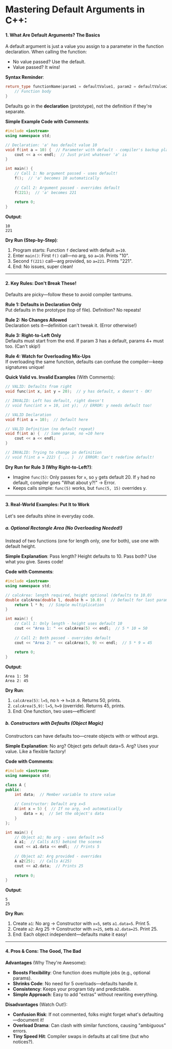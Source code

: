 # Mastering Default Arguments in C++:

#### 1. What Are Default Arguments? The Basics
A default argument is just a value you assign to a parameter in the function declaration. When calling the function:
- No value passed? Use the default.
- Value passed? It wins!

**Syntax Reminder**:
```cpp
return_type functionName(param1 = defaultValue1, param2 = defaultValue2) {
    // Function body
}
```
Defaults go in the **declaration** (prototype), not the definition if they're separate.

**Simple Example Code with Comments**:
```cpp
#include <iostream>
using namespace std;

// Declaration: 'a' has default value 10
void f(int a = 10) {  // Parameter with default - compiler's backup plan
    cout << a << endl;  // Just print whatever 'a' is
}

int main() {
    // Call 1: No argument passed - uses default!
    f();  // 'a' becomes 10 automatically
    
    // Call 2: Argument passed - overrides default
    f(221);  // 'a' becomes 221
    
    return 0;
}
```

**Output**:
```
10
221
```

**Dry Run (Step-by-Step)**:
1. Program starts: Function `f` declared with default `a=10`.
2. Enter `main()`: First `f()` call—no arg, so `a=10`. Prints "10".
3. Second `f(221)` call—arg provided, so `a=221`. Prints "221".
4. End: No issues, super clean!

---

#### 2. Key Rules: Don't Break These!
Defaults are picky—follow these to avoid compiler tantrums.

**Rule 1: Defaults in Declaration Only**  
Put defaults in the prototype (top of file). Definition? No repeats!

**Rule 2: No Changes Allowed**  
Declaration sets it—definition can't tweak it. (Error otherwise!)

**Rule 3: Right-to-Left Only**  
Defaults must start from the end. If param 3 has a default, params 4+ must too. (Can't skip!)

**Rule 4: Watch for Overloading Mix-Ups**  
If overloading the same function, defaults can confuse the compiler—keep signatures unique!

**Quick Valid vs. Invalid Examples** (With Comments):
```cpp
// VALID: Defaults from right
void func(int x, int y = 20);  // y has default, x doesn't - OK!

// INVALID: Left has default, right doesn't
// void func(int x = 10, int y);  // ERROR: y needs default too!

// VALID Declaration
void f(int a = 10);  // Default here

// VALID Definition (no default repeat)
void f(int a) {  // Same param, no =10 here
    cout << a << endl;
}

// INVALID: Trying to change in definition
// void f(int a = 222) { ... }  // ERROR: Can't redefine default!
```

**Dry Run for Rule 3 (Why Right-to-Left?)**:
- Imagine `func(5)`: Only passes for `x`, so `y` gets default 20. If `y` had no default, compiler goes "What about y?!" → Error.
- Keeps calls simple: `func(5)` works, but `func(5, 15)` overrides y.

---

#### 3. Real-World Examples: Put It to Work
Let's see defaults shine in everyday code.

##### a. Optional Rectangle Area (No Overloading Needed!)
Instead of two functions (one for length only, one for both), use one with default height.

**Simple Explanation**: Pass length? Height defaults to 10. Pass both? Use what you give. Saves code!

**Code with Comments**:
```cpp
#include <iostream>
using namespace std;

// calcArea: length required, height optional (defaults to 10.0)
double calcArea(double l, double h = 10.0) {  // Default for last param - rule 3!
    return l * h;  // Simple multiplication
}

int main() {
    // Call 1: Only length - height uses default 10
    cout << "Area 1: " << calcArea(5) << endl;  // 5 * 10 = 50
    
    // Call 2: Both passed - overrides default
    cout << "Area 2: " << calcArea(5, 9) << endl;  // 5 * 9 = 45
    
    return 0;
}
```

**Output**:
```
Area 1: 50
Area 2: 45
```

**Dry Run**:
1. `calcArea(5)`: `l=5`, no `h` → `h=10.0`. Returns 50, prints.
2. `calcArea(5,9)`: `l=5`, `h=9` (override). Returns 45, prints.
3. End: One function, two uses—efficient!

##### b. Constructors with Defaults (Object Magic)
Constructors can have defaults too—create objects with or without args.

**Simple Explanation**: No arg? Object gets default data=5. Arg? Uses your value. Like a flexible factory!

**Code with Comments**:
```cpp
#include <iostream>
using namespace std;

class A {
public:
    int data;  // Member variable to store value
    
    // Constructor: Default arg x=5
    A(int x = 5) {  // If no arg, x=5 automatically
        data = x;  // Set the object's data
    }
};

int main() {
    // Object a1: No arg - uses default x=5
    A a1;  // Calls A(5) behind the scenes
    cout << a1.data << endl;  // Prints 5
    
    // Object a2: Arg provided - overrides
    A a2(25);  // Calls A(25)
    cout << a2.data;  // Prints 25
    
    return 0;
}
```

**Output**:
```
5
25
```

**Dry Run**:
1. Create `a1`: No arg → Constructor with `x=5`, sets `a1.data=5`. Print 5.
2. Create `a2`: Arg 25 → Constructor with `x=25`, sets `a2.data=25`. Print 25.
3. End: Each object independent—defaults make it easy!

---

#### 4. Pros & Cons: The Good, The Bad
**Advantages** (Why They're Awesome):
- **Boosts Flexibility**: One function does multiple jobs (e.g., optional params).
- **Shrinks Code**: No need for 5 overloads—defaults handle it.
- **Consistency**: Keeps your program tidy and predictable.
- **Simple Approach**: Easy to add "extras" without rewriting everything.

**Disadvantages** (Watch Out!):
- **Confusion Risk**: If not commented, folks might forget what's defaulting—document it!
- **Overload Drama**: Can clash with similar functions, causing "ambiguous" errors.
- **Tiny Speed Hit**: Compiler swaps in defaults at call time (but who notices?).
